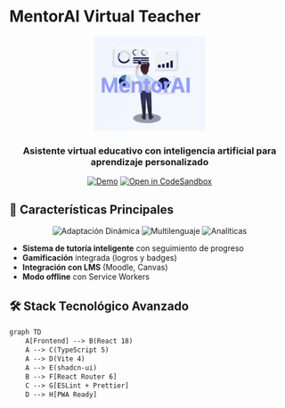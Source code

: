 # MentorAI Virtual Teacher 

<div align="center">
  <img src="mentorai-logo2.png" alt="MentorAI Logo" width="200"/>
  <h3>Asistente virtual educativo con inteligencia artificial para aprendizaje personalizado</h3>
  
  [![Demo](https://img.shields.io/badge/🚀-Live_Demo-2EA44F?style=for-the-badge)](https://juanes1203.github.io/mentorai-virtual-teacher)
  [![Open in CodeSandbox](https://img.shields.io/badge/Open%20in-CodeSandbox-blue?logo=codesandbox)](https://githubbox.com/Juanes1203/mentorai-virtual-teacher)
</div>

## 🌟 Características Principales
<div align="center">
  <img src="https://img.shields.io/badge/Dynamic%20Adaptation-FF6B6B?style=flat&logo=openai" alt="Adaptación Dinámica">
  <img src="https://img.shields.io/badge/Multilingual-4ECDC4?style=flat&logo=google-translate" alt="Multilenguaje">
  <img src="https://img.shields.io/badge/Analytics-4285F4?style=flat&logo=google-analytics" alt="Analíticas">
</div>

- **Sistema de tutoría inteligente** con seguimiento de progreso
- **Gamificación** integrada (logros y badges)
- **Integración con LMS** (Moodle, Canvas)
- **Modo offline** con Service Workers

## 🛠 Stack Tecnológico Avanzado

```mermaid
graph TD
    A[Frontend] --> B(React 18)
    A --> C(TypeScript 5)
    A --> D(Vite 4)
    A --> E(shadcn-ui)
    B --> F[React Router 6]
    C --> G[ESLint + Prettier]
    D --> H[PWA Ready]

